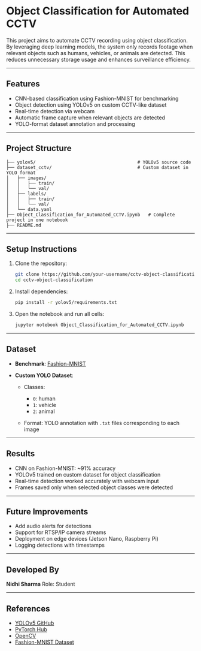# Object Classification for Automated CCTV

This project aims to automate CCTV recording using object classification. By leveraging deep learning models, the system only records footage when relevant objects such as humans, vehicles, or animals are detected. This reduces unnecessary storage usage and enhances surveillance efficiency.

---

## Features

* CNN-based classification using Fashion-MNIST for benchmarking
* Object detection using YOLOv5 on custom CCTV-like dataset
* Real-time detection via webcam
* Automatic frame capture when relevant objects are detected
* YOLO-format dataset annotation and processing

---

## Project Structure

```
├── yolov5/                                      # YOLOv5 source code
├── dataset_cctv/                                # Custom dataset in YOLO format
│   ├── images/
│   │   ├── train/
│   │   └── val/
│   ├── labels/
│   │   ├── train/
│   │   └── val/
│   └── data.yaml
├── Object_Classification_for_Automated_CCTV.ipynb   # Complete project in one notebook
├── README.md
```

---

## Setup Instructions

1. Clone the repository:

   ```bash
   git clone https://github.com/your-username/cctv-object-classification.git
   cd cctv-object-classification
   ```
2. Install dependencies:

   ```bash
   pip install -r yolov5/requirements.txt
   ```
3. Open the notebook and run all cells:

   ```bash
   jupyter notebook Object_Classification_for_Automated_CCTV.ipynb
   ```

---

## Dataset

* **Benchmark**: [Fashion-MNIST](https://github.com/zalandoresearch/fashion-mnist)
* **Custom YOLO Dataset**:

  * Classes:

    * `0`: human
    * `1`: vehicle
    * `2`: animal
  * Format: YOLO annotation with `.txt` files corresponding to each image

---

## Results

* CNN on Fashion-MNIST: \~91% accuracy
* YOLOv5 trained on custom dataset for object classification
* Real-time detection worked accurately with webcam input
* Frames saved only when selected object classes were detected

---

## Future Improvements

* Add audio alerts for detections
* Support for RTSP/IP camera streams
* Deployment on edge devices (Jetson Nano, Raspberry Pi)
* Logging detections with timestamps

---

## Developed By

**Nidhi Sharma**
Role: Student

---

## References

* [YOLOv5 GitHub](https://github.com/ultralytics/yolov5)
* [PyTorch Hub](https://pytorch.org/hub)
* [OpenCV](https://opencv.org)
* [Fashion-MNIST Dataset](https://github.com/zalandoresearch/fashion-mnist)
